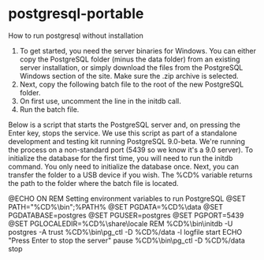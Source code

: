 # postgresql-portable
How to run postgresql without installation

1. To get started, you need the server binaries for Windows. You can either copy the PostgreSQL folder (minus the data folder) from an existing server installation, or simply download the files from the PostgreSQL Windows section of the site. Make sure the .zip archive is selected.
2. Next, copy the following batch file to the root of the new PostgreSQL folder.
3. On first use, uncomment the line in the initdb call.
4. Run the batch file.

Below is a script that starts the PostgreSQL server and, on pressing the Enter key, stops the service. We use this script as part of a standalone development and testing kit running PostgreSQL 9.0-beta. We're running the process on a non-standard port (5439 so we know it's a 9.0 server). To initialize the database for the first time, you will need to run the initdb command. You only need to initialize the database once. Next, you can transfer the folder to a USB device if you wish. The %CD% variable returns the path to the folder where the batch file is located.

@ECHO ON
REM Setting environment variables to run PostgreSQL
@SET PATH="%CD%\bin";%PATH%
@SET PGDATA=%CD%\data
@SET PGDATABASE=postgres
@SET PGUSER=postgres
@SET PGPORT=5439
@SET PGLOCALEDIR=%CD%\share\locale
REM %CD%\bin\initdb -U postgres -A trust
%CD%\bin\pg_ctl -D %CD%/data -l logfile start
ECHO "Press Enter to stop the server"
pause
%CD%\bin\pg_ctl -D %CD%/data stop
